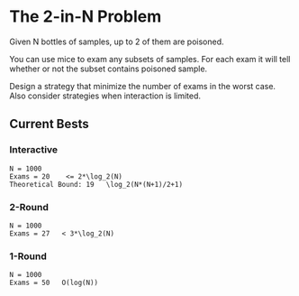# The 2-in-N Problem

Given N bottles of samples, up to 2 of them are poisoned.

You can use mice to exam any subsets of samples.  For each exam it will tell whether or not the subset contains poisoned sample.

Design a strategy that minimize the number of exams in the worst case.  Also consider strategies when interaction is limited.

## Current Bests

### Interactive
```
N = 1000
Exams = 20    <= 2*\log_2(N)
Theoretical Bound: 19   \log_2(N*(N+1)/2+1)
```

### 2-Round
```
N = 1000
Exams = 27   < 3*\log_2(N)
```

### 1-Round
```
N = 1000
Exams = 50   O(log(N))
```

